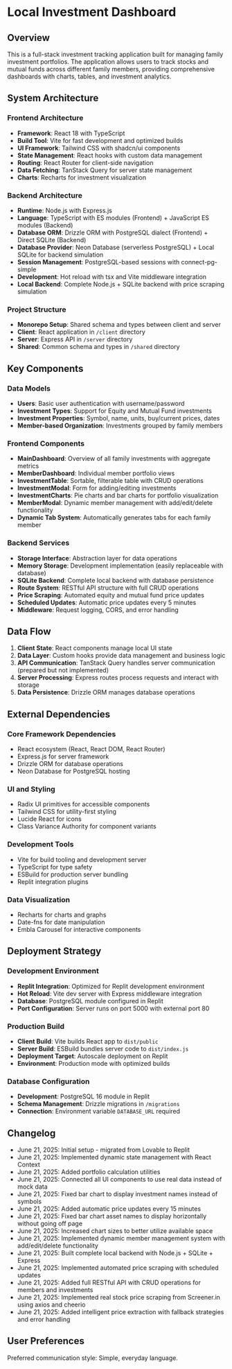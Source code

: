# Local Investment Dashboard

## Overview

This is a full-stack investment tracking application built for managing family investment portfolios. The application allows users to track stocks and mutual funds across different family members, providing comprehensive dashboards with charts, tables, and investment analytics.

## System Architecture

### Frontend Architecture
- **Framework**: React 18 with TypeScript
- **Build Tool**: Vite for fast development and optimized builds
- **UI Framework**: Tailwind CSS with shadcn/ui components
- **State Management**: React hooks with custom data management
- **Routing**: React Router for client-side navigation
- **Data Fetching**: TanStack Query for server state management
- **Charts**: Recharts for investment visualization

### Backend Architecture
- **Runtime**: Node.js with Express.js
- **Language**: TypeScript with ES modules (Frontend) + JavaScript ES modules (Backend)
- **Database ORM**: Drizzle ORM with PostgreSQL dialect (Frontend) + Direct SQLite (Backend)
- **Database Provider**: Neon Database (serverless PostgreSQL) + Local SQLite for backend simulation
- **Session Management**: PostgreSQL-based sessions with connect-pg-simple
- **Development**: Hot reload with tsx and Vite middleware integration
- **Local Backend**: Complete Node.js + SQLite backend with price scraping simulation

### Project Structure
- **Monorepo Setup**: Shared schema and types between client and server
- **Client**: React application in `/client` directory
- **Server**: Express API in `/server` directory  
- **Shared**: Common schema and types in `/shared` directory

## Key Components

### Data Models
- **Users**: Basic user authentication with username/password
- **Investment Types**: Support for Equity and Mutual Fund investments
- **Investment Properties**: Symbol, name, units, buy/current prices, dates
- **Member-based Organization**: Investments grouped by family members

### Frontend Components
- **MainDashboard**: Overview of all family investments with aggregate metrics
- **MemberDashboard**: Individual member portfolio views
- **InvestmentTable**: Sortable, filterable table with CRUD operations
- **InvestmentModal**: Form for adding/editing investments
- **InvestmentCharts**: Pie charts and bar charts for portfolio visualization
- **MemberModal**: Dynamic member management with add/edit/delete functionality
- **Dynamic Tab System**: Automatically generates tabs for each family member

### Backend Services
- **Storage Interface**: Abstraction layer for data operations
- **Memory Storage**: Development implementation (easily replaceable with database)
- **SQLite Backend**: Complete local backend with database persistence
- **Route System**: RESTful API structure with full CRUD operations
- **Price Scraping**: Automated equity and mutual fund price updates
- **Scheduled Updates**: Automatic price updates every 5 minutes
- **Middleware**: Request logging, CORS, and error handling

## Data Flow

1. **Client State**: React components manage local UI state
2. **Data Layer**: Custom hooks provide data management and business logic
3. **API Communication**: TanStack Query handles server communication (prepared but not implemented)
4. **Server Processing**: Express routes process requests and interact with storage
5. **Data Persistence**: Drizzle ORM manages database operations

## External Dependencies

### Core Framework Dependencies
- React ecosystem (React, React DOM, React Router)
- Express.js for server framework
- Drizzle ORM for database operations
- Neon Database for PostgreSQL hosting

### UI and Styling
- Radix UI primitives for accessible components
- Tailwind CSS for utility-first styling
- Lucide React for icons
- Class Variance Authority for component variants

### Development Tools
- Vite for build tooling and development server
- TypeScript for type safety
- ESBuild for production server bundling
- Replit integration plugins

### Data Visualization
- Recharts for charts and graphs
- Date-fns for date manipulation
- Embla Carousel for interactive components

## Deployment Strategy

### Development Environment
- **Replit Integration**: Optimized for Replit development environment
- **Hot Reload**: Vite dev server with Express middleware integration
- **Database**: PostgreSQL module configured in Replit
- **Port Configuration**: Server runs on port 5000 with external port 80

### Production Build
- **Client Build**: Vite builds React app to `dist/public`
- **Server Build**: ESBuild bundles server code to `dist/index.js`
- **Deployment Target**: Autoscale deployment on Replit
- **Environment**: Production mode with optimized builds

### Database Configuration
- **Development**: PostgreSQL 16 module in Replit
- **Schema Management**: Drizzle migrations in `/migrations`
- **Connection**: Environment variable `DATABASE_URL` required

## Changelog
- June 21, 2025: Initial setup - migrated from Lovable to Replit
- June 21, 2025: Implemented dynamic state management with React Context
- June 21, 2025: Added portfolio calculation utilities
- June 21, 2025: Connected all UI components to use real data instead of mock data
- June 21, 2025: Fixed bar chart to display investment names instead of symbols
- June 21, 2025: Added automatic price updates every 15 minutes
- June 21, 2025: Fixed bar chart asset names to display horizontally without going off page
- June 21, 2025: Increased chart sizes to better utilize available space
- June 21, 2025: Implemented dynamic member management system with add/edit/delete functionality
- June 21, 2025: Built complete local backend with Node.js + SQLite + Express
- June 21, 2025: Implemented automated price scraping with scheduled updates
- June 21, 2025: Added full RESTful API with CRUD operations for members and investments
- June 21, 2025: Implemented real stock price scraping from Screener.in using axios and cheerio
- June 21, 2025: Added intelligent price extraction with fallback strategies and error handling

## User Preferences

Preferred communication style: Simple, everyday language.